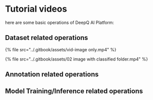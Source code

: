 # Tutorial videos

here are some basic operations of DeepQ AI Platform:

## Dataset related operations

{% file src="../.gitbook/assets/vid-image only.mp4" %}

{% file src="../.gitbook/assets/02 image with classified folder.mp4" %}

## Annotation related operations



## Model Training/Inference related operations

